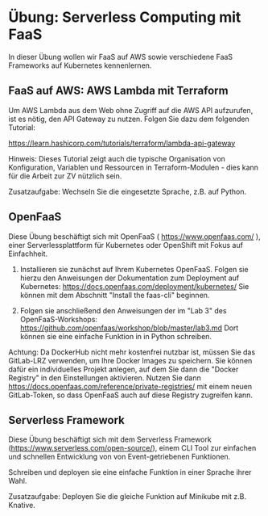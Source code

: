 # Übung: Serverless Computing mit FaaS

In dieser Übung wollen wir FaaS auf AWS sowie verschiedene FaaS Frameworks auf Kubernetes kennenlernen.

## FaaS auf AWS: AWS Lambda mit Terraform

Um AWS Lambda aus dem Web ohne Zugriff auf die AWS API aufzurufen, ist es nötig, den API Gateway 
zu nutzen. Folgen Sie dazu dem folgenden Tutorial:

https://learn.hashicorp.com/tutorials/terraform/lambda-api-gateway

Hinweis: Dieses Tutorial zeigt auch die typische Organisation von Konfiguration, Variablen und Ressourcen in 
Terraform-Modulen - dies kann für die Arbeit zur ZV nützlich sein.

Zusatzaufgabe: Wechseln Sie die eingesetzte Sprache, z.B. auf Python.

## OpenFaaS

Diese Übung beschäftigt sich mit OpenFaaS ( https://www.openfaas.com/ ), einer Serverlessplattform 
für Kubernetes oder OpenShift mit Fokus auf Einfachheit.

1. Installieren sie zunächst auf Ihrem Kubernetes OpenFaaS. Folgen sie hierzu den Anweisungen der
Dokumentation zum Deployment auf Kubernetes: https://docs.openfaas.com/deployment/kubernetes/
Sie können mit dem Abschnitt "Install the faas-cli" beginnen.

2. Folgen sie anschließend den Anweisungen der im "Lab 3" des OpenFaaS-Workshops:
https://github.com/openfaas/workshop/blob/master/lab3.md
Dort können sie eine einfache Funktion in in Python schreiben.

Achtung:
Da DockerHub nicht mehr kostenfrei nutzbar ist, müssen Sie das GitLab-LRZ verwenden, um Ihre Docker Images zu speichern.
Sie können dafür ein individuelles Projekt anlegen, auf dem Sie dann die "Docker Registry" in den Einstellungen aktivieren.
Nutzen Sie dann https://docs.openfaas.com/reference/private-registries/ mit einem neuen GitLab-Token, so dass OpenFaaS
auch auf diese Registry zugreifen kann.

## Serverless Framework

Diese Übung beschäftigt sich mit dem Serverless Framework (https://www.serverless.com/open-source/),
einem CLI Tool zur einfachen und schnellen Entwicklung von von Event-getriebenen Funktionen.

Schreiben und deployen sie eine einfache Funktion in einer Sprache ihrer Wahl.

Zusatzaufgabe: Deployen Sie die gleiche Funktion auf Minikube mit z.B. Knative.
